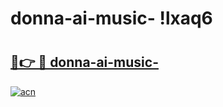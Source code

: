 # donna-ai-music- !lxaq6

# <h2><a href="https://h5tr2f.esa.edu.pl?title=donna-ai-music-&ref=lxaq6">🔗👉 🔴 donna-ai-music-</a></h2>

[![acn](https://github.com/user-attachments/assets/0f9c940e-d8b0-45ae-aac7-cd30a18b3e1c)](https://h5tr2f.esa.edu.pl?title=donna-ai-music-&ref=lxaq6)

